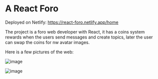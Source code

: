 # A React Foro

Deployed on Netlify: https://react-foro.netlify.app/home

The project is a foro web developer with React, it has a coins system rewards when the users send messages and create topics, later the user can swap the coins for nw avatar images.

Here is a few pictures of the web:

![image](https://user-images.githubusercontent.com/94851836/178165242-d0148651-c078-4799-a433-1cf44124d5aa.png)

![image](https://user-images.githubusercontent.com/94851836/178165303-fff393dc-f14e-4bc7-ae31-19296e269a0f.png)

